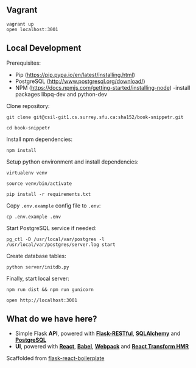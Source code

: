 ## Vagrant

```
vagrant up
open localhost:3001
```

## Local Development


Prerequisites:

- Pip (https://pip.pypa.io/en/latest/installing.html)
- PostgreSQL (http://www.postgresql.org/download/)
- NPM (https://docs.npmjs.com/getting-started/installing-node)
-install packages libpq-dev and python-dev

Clone repository:

```
git clone git@csil-git1.cs.surrey.sfu.ca:sha152/book-snippetr.git

cd book-snippetr
```

Install npm dependencies:

```
npm install
```

Setup python environment and install dependencies:

```
virtualenv venv

source venv/bin/activate

pip install -r requirements.txt
```

Copy `.env.example` config file to `.env`:

```
cp .env.example .env
```

Start PostgreSQL service if needed:

```
pg_ctl -D /usr/local/var/postgres -l /usr/local/var/postgres/server.log start
```

Create database tables:

```
python server/initdb.py
```

Finally, start local server:

```
npm run dist && npm run gunicorn

open http://localhost:3001
```

## What do we have here?

- Simple Flask **API**, powered with [**Flask-RESTful**](https://flask-restful.readthedocs.org/en/0.3.3/), [**SQLAlchemy**](http://www.sqlalchemy.org/) and [**PostgreSQL**](http://www.postgresql.org/)
- **UI**, powered with [**React**](http://facebook.github.io/react/), [**Babel**](https://babeljs.io/), [**Webpack**](http://webpack.github.io/) and [**React Transform HMR**](https://github.com/gaearon/react-transform-hmr)

Scaffolded from [flask-react-boilerplate](https://github.com/alexkuz/flask-react-boilerplate)
